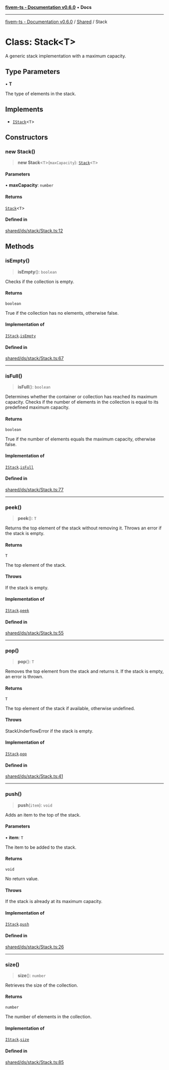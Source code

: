 [**fivem-ts - Documentation v0.6.0**](../../../README.md) • **Docs**

***

[fivem-ts - Documentation v0.6.0](../../../README.md) / [Shared](../README.md) / Stack

# Class: Stack\<T\>

A generic stack implementation with a maximum capacity.

## Type Parameters

• **T**

The type of elements in the stack.

## Implements

- [`IStack`](../interfaces/IStack.md)\<`T`\>

## Constructors

### new Stack()

> **new Stack**\<`T`\>(`maxCapacity`): [`Stack`](Stack.md)\<`T`\>

#### Parameters

• **maxCapacity**: `number`

#### Returns

[`Stack`](Stack.md)\<`T`\>

#### Defined in

[shared/ds/stack/Stack.ts:12](https://github.com/Purpose-Dev/fivem-ts/blob/main/src/shared/ds/stack/Stack.ts#L12)

## Methods

### isEmpty()

> **isEmpty**(): `boolean`

Checks if the collection is empty.

#### Returns

`boolean`

True if the collection has no elements, otherwise false.

#### Implementation of

[`IStack`](../interfaces/IStack.md).[`isEmpty`](../interfaces/IStack.md#isempty)

#### Defined in

[shared/ds/stack/Stack.ts:67](https://github.com/Purpose-Dev/fivem-ts/blob/main/src/shared/ds/stack/Stack.ts#L67)

***

### isFull()

> **isFull**(): `boolean`

Determines whether the container or collection has reached its maximum capacity.
Checks if the number of elements in the collection is equal to its predefined maximum capacity.

#### Returns

`boolean`

True if the number of elements equals the maximum capacity, otherwise false.

#### Implementation of

[`IStack`](../interfaces/IStack.md).[`isFull`](../interfaces/IStack.md#isfull)

#### Defined in

[shared/ds/stack/Stack.ts:77](https://github.com/Purpose-Dev/fivem-ts/blob/main/src/shared/ds/stack/Stack.ts#L77)

***

### peek()

> **peek**(): `T`

Returns the top element of the stack without removing it.
Throws an error if the stack is empty.

#### Returns

`T`

The top element of the stack.

#### Throws

If the stack is empty.

#### Implementation of

[`IStack`](../interfaces/IStack.md).[`peek`](../interfaces/IStack.md#peek)

#### Defined in

[shared/ds/stack/Stack.ts:55](https://github.com/Purpose-Dev/fivem-ts/blob/main/src/shared/ds/stack/Stack.ts#L55)

***

### pop()

> **pop**(): `T`

Removes the top element from the stack and returns it.
If the stack is empty, an error is thrown.

#### Returns

`T`

The top element of the stack if available, otherwise undefined.

#### Throws

StackUnderflowError if the stack is empty.

#### Implementation of

[`IStack`](../interfaces/IStack.md).[`pop`](../interfaces/IStack.md#pop)

#### Defined in

[shared/ds/stack/Stack.ts:41](https://github.com/Purpose-Dev/fivem-ts/blob/main/src/shared/ds/stack/Stack.ts#L41)

***

### push()

> **push**(`item`): `void`

Adds an item to the top of the stack.

#### Parameters

• **item**: `T`

The item to be added to the stack.

#### Returns

`void`

No return value.

#### Throws

If the stack is already at its maximum capacity.

#### Implementation of

[`IStack`](../interfaces/IStack.md).[`push`](../interfaces/IStack.md#push)

#### Defined in

[shared/ds/stack/Stack.ts:26](https://github.com/Purpose-Dev/fivem-ts/blob/main/src/shared/ds/stack/Stack.ts#L26)

***

### size()

> **size**(): `number`

Retrieves the size of the collection.

#### Returns

`number`

The number of elements in the collection.

#### Implementation of

[`IStack`](../interfaces/IStack.md).[`size`](../interfaces/IStack.md#size)

#### Defined in

[shared/ds/stack/Stack.ts:85](https://github.com/Purpose-Dev/fivem-ts/blob/main/src/shared/ds/stack/Stack.ts#L85)
